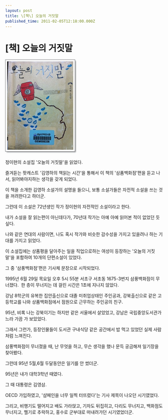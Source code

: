 ```yaml
---
layout: post
title: \[책\] 오늘의 거짓말
published_time: 2011-02-05T12:18:00.000Z
---
```


# \[책\] 오늘의 거짓말


![](../pds/201102/05/80/a0109780_4d4cb4390fb11.jpg)

정이현의 소설집 '오늘의 거짓말'을 읽었다.

즐겨듣는 팟캐스트 '김영하의 책읽는 시간'을 통해서 이 책의 '삼품백화점'편을 듣고 나서, 읽어봐야지하는 생각을 갖게 되었다.

이 책을 소개한 김영하 소설가의 설명을 들으니, 보통 소설가들은 자전적 소설을 쓰는 것을 꺼려한다고 하더군.

그런데 이 소설은 72년생인 작가 정이현의 자전적인 소설이라고 한다.

내가 소설을 잘 읽는편이 아닌데다가, 70년대 작가는 아예 아예 읽어본 적이 없었던 듯 싶다.

나와 같은 연대의 사람이면, 나도 혹시 작가와 비슷한 감수성을 가지고 있을려나 하는 기대를 가지고 읽었다.

이 소설집에는 상품평을 달아주는 일을 직업으로하는 여성이 등장하는 '오늘의 거짓말'을 포함하여 10개의 단편소설이 있었다.

그 중 '삼풍백화점'편은 기사체 문장으로 시작되었다.

1995년 6월 29일 목요일 오후 5시 55분 서초구 서초동 1675-3번지 삼풍백화점이 무너졌다.  한 층이 무너지는 데 걸린 시간은 1초에 지나지 않았다.

강남 8학군의 유복한 집안출신으로 대졸 미취업상태인 주인공과, 강북출신으로 같은 고등학교를 나와 상품백화점에서 점원으로 근무하는 주인공의 친구.

95년, 비록 나는 강북이기는 하지만 같은 서울에서 살았었고, 강남은 국립중앙도서관가느라 가끔 가 보았었다.

그래서 그런가, 등장인물들이 도서관 구내식당 같은 공간에서 밥 먹고 있었던 실제 사람처럼 느껴진다.

삼풍백화점이 무너졌을 때, 난 무엇을 하고, 무슨 생각을 했나 문득 궁금해져 일기장을 찾아봤다.

그런데 95년 5월,6월 두달동안은 일기를 안 썼더군.

95년은 내가 대학3학년 때였다.

그 때 대통령은 김영삼.

OECD 가입하였고, '샴페인을 너무 일찍 터뜨렸다'는 기사 제목이 나오던 시기였었다.

그리고, 비행기도 떨어지고 배도 가라앉고, 기차도 뒤집히고, 다리도 무너지고, 백화점도 무너지고, 헬기로 추락하고, 홍수로 군부대로 떠내려가던 시기였었더군.


